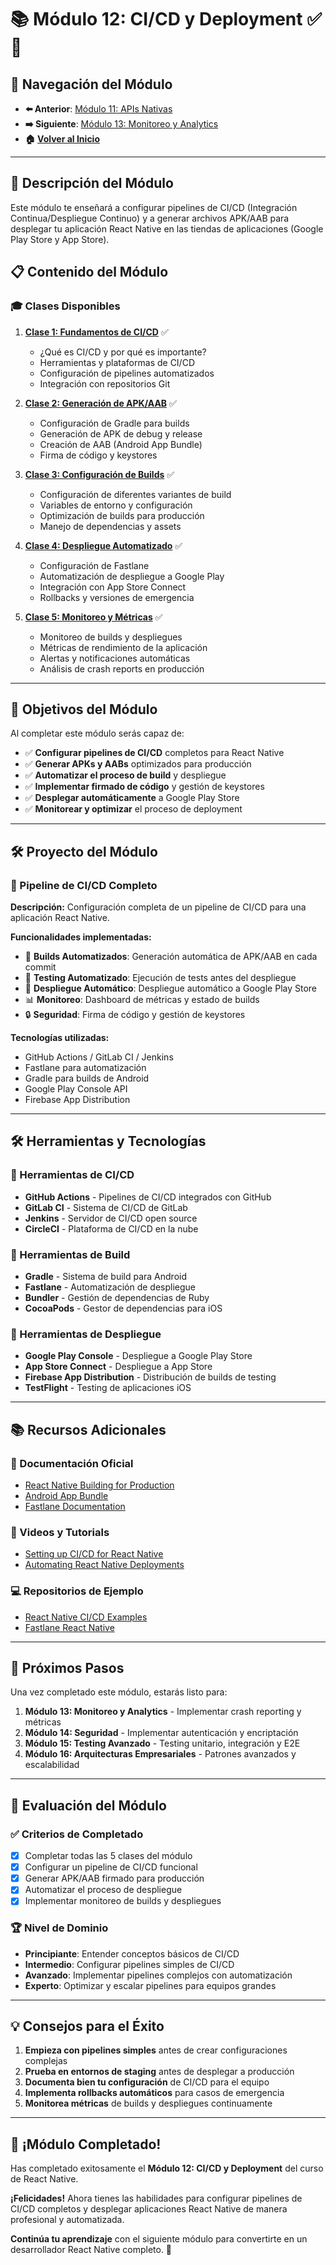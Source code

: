 # 📚 Módulo 12: CI/CD y Deployment ✅ 🚀

## 🧭 Navegación del Módulo
- **⬅️ Anterior**: [Módulo 11: APIs Nativas](../senior_4/README.md)
- **➡️ Siguiente**: [Módulo 13: Monitoreo y Analytics](../senior_6/README.md)
- **🏠 [Volver al Inicio](../../README.md)**

---

## 🎯 Descripción del Módulo
Este módulo te enseñará a configurar pipelines de CI/CD (Integración Continua/Despliegue Continuo) y a generar archivos APK/AAB para desplegar tu aplicación React Native en las tiendas de aplicaciones (Google Play Store y App Store).

## 📋 Contenido del Módulo

### 🎓 Clases Disponibles

1. **[Clase 1: Fundamentos de CI/CD](clase_1_fundamentos_cicd.md)** ✅
   - ¿Qué es CI/CD y por qué es importante?
   - Herramientas y plataformas de CI/CD
   - Configuración de pipelines automatizados
   - Integración con repositorios Git

2. **[Clase 2: Generación de APK/AAB](clase_2_generacion_apk_aab.md)** ✅
   - Configuración de Gradle para builds
   - Generación de APK de debug y release
   - Creación de AAB (Android App Bundle)
   - Firma de código y keystores

3. **[Clase 3: Configuración de Builds](clase_3_configuracion_builds.md)** ✅
   - Configuración de diferentes variantes de build
   - Variables de entorno y configuración
   - Optimización de builds para producción
   - Manejo de dependencias y assets

4. **[Clase 4: Despliegue Automatizado](clase_4_despliegue_automatizado.md)** ✅
   - Configuración de Fastlane
   - Automatización de despliegue a Google Play
   - Integración con App Store Connect
   - Rollbacks y versiones de emergencia

5. **[Clase 5: Monitoreo y Métricas](clase_5_monitoreo_metricas.md)** ✅
   - Monitoreo de builds y despliegues
   - Métricas de rendimiento de la aplicación
   - Alertas y notificaciones automáticas
   - Análisis de crash reports en producción

---

## 🎯 Objetivos del Módulo

Al completar este módulo serás capaz de:

- ✅ **Configurar pipelines de CI/CD** completos para React Native
- ✅ **Generar APKs y AABs** optimizados para producción
- ✅ **Automatizar el proceso de build** y despliegue
- ✅ **Implementar firmado de código** y gestión de keystores
- ✅ **Desplegar automáticamente** a Google Play Store
- ✅ **Monitorear y optimizar** el proceso de deployment

---

## 🛠️ Proyecto del Módulo

### 🚀 Pipeline de CI/CD Completo

**Descripción:** Configuración completa de un pipeline de CI/CD para una aplicación React Native.

**Funcionalidades implementadas:**
- 🔄 **Builds Automatizados**: Generación automática de APK/AAB en cada commit
- 📱 **Testing Automatizado**: Ejecución de tests antes del despliegue
- 🚀 **Despliegue Automático**: Despliegue automático a Google Play Store
- 📊 **Monitoreo**: Dashboard de métricas y estado de builds
- 🔒 **Seguridad**: Firma de código y gestión de keystores

**Tecnologías utilizadas:**
- GitHub Actions / GitLab CI / Jenkins
- Fastlane para automatización
- Gradle para builds de Android
- Google Play Console API
- Firebase App Distribution

---

## 🛠️ Herramientas y Tecnologías

### 🔧 Herramientas de CI/CD
- **GitHub Actions** - Pipelines de CI/CD integrados con GitHub
- **GitLab CI** - Sistema de CI/CD de GitLab
- **Jenkins** - Servidor de CI/CD open source
- **CircleCI** - Plataforma de CI/CD en la nube

### 📱 Herramientas de Build
- **Gradle** - Sistema de build para Android
- **Fastlane** - Automatización de despliegue
- **Bundler** - Gestión de dependencias de Ruby
- **CocoaPods** - Gestor de dependencias para iOS

### 🚀 Herramientas de Despliegue
- **Google Play Console** - Despliegue a Google Play Store
- **App Store Connect** - Despliegue a App Store
- **Firebase App Distribution** - Distribución de builds de testing
- **TestFlight** - Testing de aplicaciones iOS

---

## 📚 Recursos Adicionales

### 📖 Documentación Oficial
- [React Native Building for Production](https://reactnative.dev/docs/signed-apk-android)
- [Android App Bundle](https://developer.android.com/guide/app-bundle)
- [Fastlane Documentation](https://docs.fastlane.tools/)

### 🎥 Videos y Tutorials
- [Setting up CI/CD for React Native](https://www.youtube.com/watch?v=CI_CD_Setup)
- [Automating React Native Deployments](https://www.youtube.com/watch?v=Auto_Deploy)

### 💻 Repositorios de Ejemplo
- [React Native CI/CD Examples](https://github.com/react-native-community/react-native-cicd)
- [Fastlane React Native](https://github.com/fastlane/fastlane-react-native)

---

## 🚀 Próximos Pasos

Una vez completado este módulo, estarás listo para:

1. **Módulo 13: Monitoreo y Analytics** - Implementar crash reporting y métricas
2. **Módulo 14: Seguridad** - Implementar autenticación y encriptación
3. **Módulo 15: Testing Avanzado** - Testing unitario, integración y E2E
4. **Módulo 16: Arquitecturas Empresariales** - Patrones avanzados y escalabilidad

---

## 🎯 Evaluación del Módulo

### ✅ Criterios de Completado
- [x] Completar todas las 5 clases del módulo
- [x] Configurar un pipeline de CI/CD funcional
- [x] Generar APK/AAB firmado para producción
- [x] Automatizar el proceso de despliegue
- [x] Implementar monitoreo de builds y despliegues

### 🏆 Nivel de Dominio
- **Principiante**: Entender conceptos básicos de CI/CD
- **Intermedio**: Configurar pipelines simples de CI/CD
- **Avanzado**: Implementar pipelines complejos con automatización
- **Experto**: Optimizar y escalar pipelines para equipos grandes

---

## 💡 Consejos para el Éxito

1. **Empieza con pipelines simples** antes de crear configuraciones complejas
2. **Prueba en entornos de staging** antes de desplegar a producción
3. **Documenta bien tu configuración** de CI/CD para el equipo
4. **Implementa rollbacks automáticos** para casos de emergencia
5. **Monitorea métricas** de builds y despliegues continuamente

---

## 🎉 ¡Módulo Completado!

Has completado exitosamente el **Módulo 12: CI/CD y Deployment** del curso de React Native. 

**¡Felicidades!** Ahora tienes las habilidades para configurar pipelines de CI/CD completos y desplegar aplicaciones React Native de manera profesional y automatizada.

**Continúa tu aprendizaje** con el siguiente módulo para convertirte en un desarrollador React Native completo. 🚀
